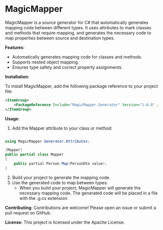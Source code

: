 # MagicMapper

MagicMapper is a source generator for C# that automatically generates mapping code between different types. It uses attributes to mark classes and methods that
require mapping, and generates the necessary code to map properties between source and destination types.

**Features**:
- Automatically generates mapping code for classes and methods.
- Supports nested object mapping.
- Ensures type safety and correct property assignments.

**Installation**:

To install MagicMapper, add the following package reference to your project file:

```xml
<ItemGroup>
    <PackageReference Include="MagicMapper.Generator" Version="1.0.0" />
</ItemGroup>
```

**Usage**:

1. Add the Mapper attribute to your class or method:

```csharp

using MagicMapper.Generator.Attributes;

[Mapper]
public partial class Mapper
{
    public partial Person Map(PersonDto value);
}

```

2. Build your project to generate the mapping code.
3. Use the generated code to map between types:
   - When you build your project, MagicMapper will generate the necessary mapping code. The generated code will be placed in a file with the .g.cs extension.

**Contributing**:
Contributions are welcome! Please open an issue or submit a pull request on GitHub.  

**License**:
This project is licensed under the Apache License.
